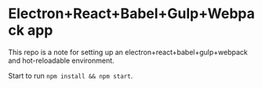 # Electron+React+Babel+Gulp+Webpack app

This repo is a note for setting up an electron+react+babel+gulp+webpack and hot-reloadable environment.

Start to run `npm install && npm start`.